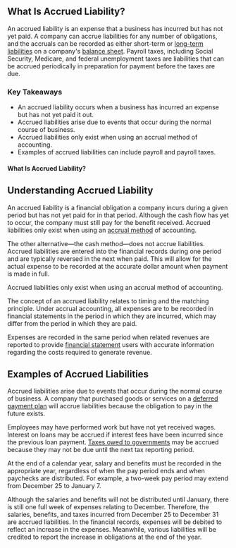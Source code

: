 ## What Is Accrued Liability?

An accrued liability is an expense that a business has incurred but has not yet paid. A company can accrue liabilities for any number of obligations, and the accruals can be recorded as either short-term or [long-term liabilities](https://www.investopedia.com/terms/l/longtermliabilities.asp) on a company's [balance sheet](https://www.investopedia.com/terms/b/balancesheet.asp). Payroll taxes, including Social Security, Medicare, and federal unemployment taxes are liabilities that can be accrued periodically in preparation for payment before the taxes are due.

### Key Takeaways

-   An accrued liability occurs when a business has incurred an expense but has not yet paid it out.
-   Accrued liabilities arise due to events that occur during the normal course of business.
-   Accrued liabilities only exist when using an accrual method of accounting.
-   Examples of accrued liabilities can include payroll and payroll taxes.

#### What Is Accrued Liability?

## Understanding Accrued Liability

An accrued liability is a financial obligation a company incurs during a given period but has not yet paid for in that period. Although the cash flow has yet to occur, the company must still pay for the benefit received. Accrued liabilities only exist when using an [accrual method](https://www.investopedia.com/terms/a/accrualaccounting.asp) of accounting.

The other alternative—the cash method—does not accrue liabilities. Accrued liabilities are entered into the financial records during one period and are typically reversed in the next when paid. This will allow for the actual expense to be recorded at the accurate dollar amount when payment is made in full.

Accrued liabilities only exist when using an accrual method of accounting.

The concept of an accrued liability relates to timing and the matching principle. Under accrual accounting, all expenses are to be recorded in financial statements in the period in which they are incurred, which may differ from the period in which they are paid.

Expenses are recorded in the same period when related revenues are reported to provide [financial statement](https://www.investopedia.com/terms/f/financial-statements.asp) users with accurate information regarding the costs required to generate revenue.

## Examples of Accrued Liabilities

Accrued liabilities arise due to events that occur during the normal course of business. A company that purchased goods or services on a [deferred payment plan](https://www.investopedia.com/terms/d/deferredpaymentoption.asp) will accrue liabilities because the obligation to pay in the future exists.

Employees may have performed work but have not yet received wages. Interest on loans may be accrued if interest fees have been incurred since the previous loan payment. [Taxes owed to governments](https://www.investopedia.com/terms/b/back-taxes.asp) may be accrued because they may not be due until the next tax reporting period.

At the end of a calendar year, salary and benefits must be recorded in the appropriate year, regardless of when the pay period ends and when paychecks are distributed. For example, a two-week pay period may extend from December 25 to January 7.

Although the salaries and benefits will not be distributed until January, there is still one full week of expenses relating to December. Therefore, the salaries, benefits, and taxes incurred from December 25 to December 31 are accrued liabilities. In the financial records, expenses will be debited to reflect an increase in the expenses. Meanwhile, various liabilities will be credited to report the increase in obligations at the end of the year.